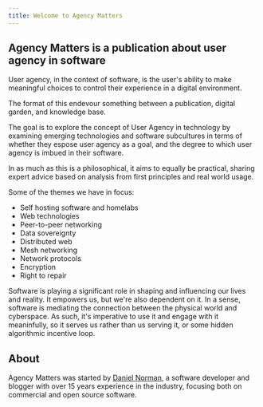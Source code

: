 ```yaml
---
title: Welcome to Agency Matters
---
```


## Agency Matters is a publication about user agency in software

User agency, in the context of software, is the user's ability to make meaningful choices to control their experience in a digital environment.

The format of this endevour something between a publication, digital garden, and knowledge base.

The goal is to explore the concept of User Agency in technology by examining emerging technologies and software subcultures in terms of whether they espose user agency as a goal, and the degree to which user agency is imbued in their software.

In as much as this is a philosophical, it aims to equally be practical, sharing expert advice based on analysis from first principles and real world usage.

Some of the themes we have in focus:

- Self hosting software and homelabs
- Web technologies
- Peer-to-peer networking
- Data sovereignty
- Distributed web
- Mesh networking
- Network protocols
- Encryption
- Right to repair

Software is playing a significant role in shaping and influencing our lives and reality. It empowers us, but we're also dependent on it. In a sense, software is mediating the connection between the physical world and cyberspace. As such, it's imperative to use it and engage with it meaninfully, so it serves us rather than us serving it, or some hidden algorithmic incentive loop.

## About

Agency Matters was started by [Daniel Norman](https://norman.life), a software developer and blogger with over 15 years experience in the industry, focusing both on commercial and open source software.